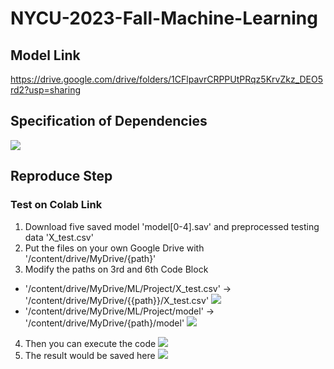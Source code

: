 # NYCU-2023-Fall-Machine-Learning

## Model Link
https://drive.google.com/drive/folders/1CFlpavrCRPPUtPRqz5KrvZkz_DEO5rd2?usp=sharing

## Specification of Dependencies
![](https://i.imgur.com/n6ImGWW.png)

## Reproduce Step

### Test on Colab Link
1. Download five saved model 'model[0-4].sav' and preprocessed testing data 'X_test.csv'
2. Put the files on your own Google Drive with '/content/drive/MyDrive/{path}'
3. Modify the paths on 3rd and 6th Code Block
* '/content/drive/MyDrive/ML/Project/X_test.csv' -> '/content/drive/MyDrive/{{path}}/X_test.csv'
![](https://i.imgur.com/IWVsLdd.png)
* '/content/drive/MyDrive/ML/Project/model' -> '/content/drive/MyDrive/{path}/model'
![](https://i.imgur.com/J7NeWJF.png)
4. Then you can execute the code
![](https://i.imgur.com/QZtx1BE.png)
5. The result would be saved here
![](https://i.imgur.com/KtDTR5F.png)
